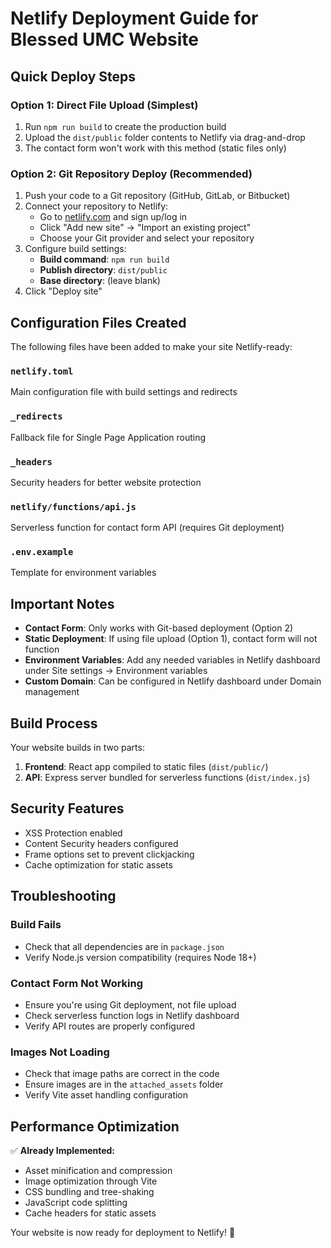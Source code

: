 # Netlify Deployment Guide for Blessed UMC Website

## Quick Deploy Steps

### Option 1: Direct File Upload (Simplest)
1. Run `npm run build` to create the production build
2. Upload the `dist/public` folder contents to Netlify via drag-and-drop
3. The contact form won't work with this method (static files only)

### Option 2: Git Repository Deploy (Recommended)
1. Push your code to a Git repository (GitHub, GitLab, or Bitbucket)
2. Connect your repository to Netlify:
   - Go to [netlify.com](https://netlify.com) and sign up/log in
   - Click "Add new site" → "Import an existing project"
   - Choose your Git provider and select your repository
3. Configure build settings:
   - **Build command**: `npm run build`
   - **Publish directory**: `dist/public`
   - **Base directory**: (leave blank)
4. Click "Deploy site"

## Configuration Files Created

The following files have been added to make your site Netlify-ready:

### `netlify.toml`
Main configuration file with build settings and redirects

### `_redirects`
Fallback file for Single Page Application routing

### `_headers`
Security headers for better website protection

### `netlify/functions/api.js`
Serverless function for contact form API (requires Git deployment)

### `.env.example`
Template for environment variables

## Important Notes

- **Contact Form**: Only works with Git-based deployment (Option 2)
- **Static Deployment**: If using file upload (Option 1), contact form will not function
- **Environment Variables**: Add any needed variables in Netlify dashboard under Site settings → Environment variables
- **Custom Domain**: Can be configured in Netlify dashboard under Domain management

## Build Process

Your website builds in two parts:
1. **Frontend**: React app compiled to static files (`dist/public/`)
2. **API**: Express server bundled for serverless functions (`dist/index.js`)

## Security Features

- XSS Protection enabled
- Content Security headers configured
- Frame options set to prevent clickjacking
- Cache optimization for static assets

## Troubleshooting

### Build Fails
- Check that all dependencies are in `package.json`
- Verify Node.js version compatibility (requires Node 18+)

### Contact Form Not Working
- Ensure you're using Git deployment, not file upload
- Check serverless function logs in Netlify dashboard
- Verify API routes are properly configured

### Images Not Loading
- Check that image paths are correct in the code
- Ensure images are in the `attached_assets` folder
- Verify Vite asset handling configuration

## Performance Optimization

✅ **Already Implemented:**
- Asset minification and compression
- Image optimization through Vite
- CSS bundling and tree-shaking
- JavaScript code splitting
- Cache headers for static assets

Your website is now ready for deployment to Netlify! 🚀